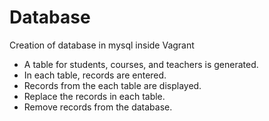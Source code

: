 # Database
Creation of database in mysql inside Vagrant
- A table for students, courses, and teachers is generated.
- In each table, records are entered.
- Records from the each table are displayed.
- Replace the records in each table.
- Remove records from the database.
